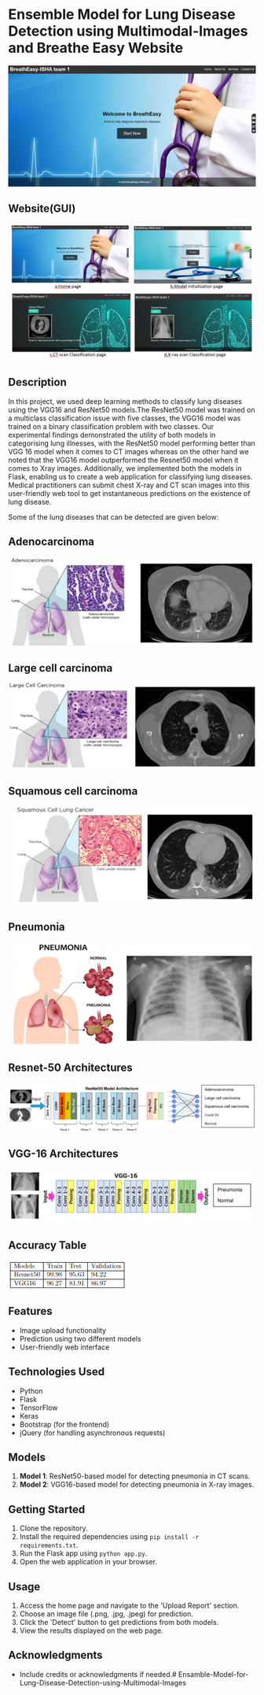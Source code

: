 # Ensemble Model for Lung Disease Detection using Multimodal-Images and Breathe Easy Website
![GitHub Logo](https://github.com/samyukth7/Ensamble-Model-for-Lung-Disease-Detection-using-Multimodal-Images/blob/main/Images/1st%20page.png)
## Website(GUI)
![GitHub Logo](https://github.com/samyukth7/Ensamble-Model-for-Lung-Disease-Detection-using-Multimodal-Images/blob/main/Images/fine.png)

## Description
 
In this project, we used deep learning methods to classify lung diseases
using the VGG16 and ResNet50 models.The ResNet50 model was trained on a multiclass classification issue with five
classes, the VGG16 model was trained on a binary classification problem
with two classes. Our experimental findings demonstrated the utility of
both models in categorising lung illnesses, with the ResNet50 model performing better than VGG 16
model when it comes to CT images whereas on the other hand  we noted
that the VGG16 model outperformed the Resnet50 model when it comes to Xray images.
Additionally, we implemented both the models in Flask, enabling
us to create a web application for classifying lung diseases. Medical practitioners can submit chest X-ray and CT scan images into this user-friendly
web tool to get instantaneous predictions on the existence of lung disease.

Some of the lung diseases that can be detected are given below:

## Adenocarcinoma
![GitHub Logo](https://github.com/samyukth7/Ensamble-Model-for-Lung-Disease-Detection-using-Multimodal-Images/blob/main/Images/andro.png)


## Large cell carcinoma
![GitHub Logo](https://github.com/samyukth7/Ensamble-Model-for-Lung-Disease-Detection-using-Multimodal-Images/blob/main/Images/lar.png)

## Squamous cell carcinoma
![GitHub Logo](https://github.com/samyukth7/Ensamble-Model-for-Lung-Disease-Detection-using-Multimodal-Images/blob/main/Images/sm.png)

## Pneumonia
![GitHub Logo](https://github.com/samyukth7/Ensamble-Model-for-Lung-Disease-Detection-using-Multimodal-Images/blob/main/Images/pno.png)

## Resnet-50 Architectures
![GitHub Logo](https://github.com/samyukth7/Ensamble-Model-for-Lung-Disease-Detection-using-Multimodal-Images/blob/main/Images/resnet.png)

## VGG-16 Architectures

![GitHub Logo](https://github.com/samyukth7/Ensamble-Model-for-Lung-Disease-Detection-using-Multimodal-Images/blob/main/Images/vgg.png)

## Accuracy  Table
![GitHub Logo](https://github.com/samyukth7/Ensamble-Model-for-Lung-Disease-Detection-using-Multimodal-Images/blob/main/Images/ll.png)


## Features

- Image upload functionality
- Prediction using two different models
- User-friendly web interface

## Technologies Used

- Python
- Flask
- TensorFlow
- Keras
- Bootstrap (for the frontend)
- jQuery (for handling asynchronous requests)

## Models

1. **Model 1**: ResNet50-based model for detecting pneumonia in CT scans.
2. **Model 2**: VGG16-based model for detecting pneumonia in X-ray images.

## Getting Started

1. Clone the repository.
2. Install the required dependencies using `pip install -r requirements.txt`.
3. Run the Flask app using `python app.py`.
4. Open the web application in your browser.

## Usage

1. Access the home page and navigate to the 'Upload Report' section.
2. Choose an image file (.png, .jpg, .jpeg) for prediction.
3. Click the 'Detect' button to get predictions from both models.
4. View the results displayed on the web page.


## Acknowledgments

- Include credits or acknowledgments if needed.# Ensamble-Model-for-Lung-Disease-Detection-using-Multimodal-Images
